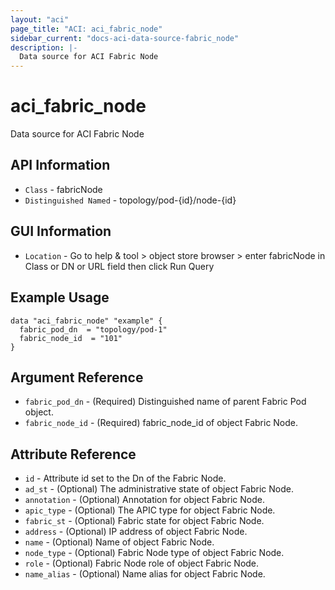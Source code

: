 ```yaml
---
layout: "aci"
page_title: "ACI: aci_fabric_node"
sidebar_current: "docs-aci-data-source-fabric_node"
description: |-
  Data source for ACI Fabric Node
---
```


# aci_fabric_node #
Data source for ACI Fabric Node

## API Information ##
* `Class` - fabricNode
* `Distinguished Named` - topology/pod-{id}/node-{id}

## GUI Information ##
* `Location` - Go to help & tool > object store browser > enter fabricNode in Class or DN or URL field then click Run Query

## Example Usage ##

```hcl
data "aci_fabric_node" "example" {
  fabric_pod_dn  = "topology/pod-1"
  fabric_node_id  = "101"
}
```

## Argument Reference ##
* `fabric_pod_dn` - (Required) Distinguished name of parent Fabric Pod object.
* `fabric_node_id` - (Required) fabric_node_id of object Fabric Node.

## Attribute Reference
* `id` - Attribute id set to the Dn of the Fabric Node.
* `ad_st` - (Optional) The administrative state of object Fabric Node.
* `annotation` - (Optional) Annotation for object Fabric Node.
* `apic_type` - (Optional) The APIC type for object Fabric Node.
* `fabric_st` - (Optional) Fabric state for object Fabric Node.
* `address` - (Optional) IP address of object Fabric Node.
* `name` - (Optional) Name of object Fabric Node.
* `node_type` - (Optional) Fabric Node type of object Fabric Node.
* `role` - (Optional) Fabric Node role of object Fabric Node.
* `name_alias` - (Optional) Name alias for object Fabric Node.

